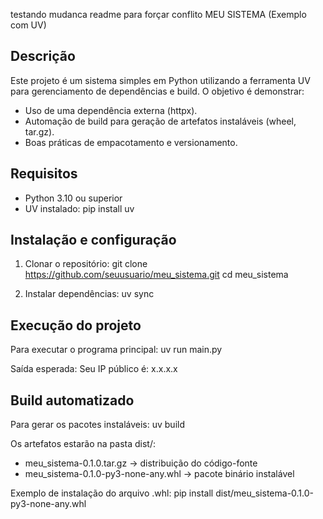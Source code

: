 testando mudanca readme para forçar conflito
MEU SISTEMA (Exemplo com UV)

Descrição
---------
Este projeto é um sistema simples em Python utilizando a ferramenta UV para 
gerenciamento de dependências e build. 
O objetivo é demonstrar:
- Uso de uma dependência externa (httpx).
- Automação de build para geração de artefatos instaláveis (wheel, tar.gz).
- Boas práticas de empacotamento e versionamento.


Requisitos
----------
- Python 3.10 ou superior
- UV instalado:
  pip install uv


Instalação e configuração
-------------------------
1. Clonar o repositório:
   git clone https://github.com/seuusuario/meu_sistema.git
   cd meu_sistema

2. Instalar dependências:
   uv sync


Execução do projeto
-------------------
Para executar o programa principal:
   uv run main.py

Saída esperada:
   Seu IP público é: x.x.x.x


Build automatizado
------------------
Para gerar os pacotes instaláveis:
   uv build

Os artefatos estarão na pasta dist/:
- meu_sistema-0.1.0.tar.gz             -> distribuição do código-fonte
- meu_sistema-0.1.0-py3-none-any.whl   -> pacote binário instalável

Exemplo de instalação do arquivo .whl:
   pip install dist/meu_sistema-0.1.0-py3-none-any.whl